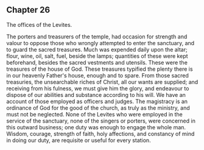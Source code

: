 ## Chapter 26

The offices of the Levites.

The porters and treasurers of the temple, had occasion for strength and valour to oppose those who wrongly attempted to enter the sanctuary, and to guard the sacred treasures. Much was expended daily upon the altar; flour, wine, oil, salt, fuel, beside the lamps; quantities of these were kept beforehand, besides the sacred vestments and utensils. These were the treasures of the house of God. These treasures typified the plenty there is in our heavenly Father's house, enough and to spare. From those sacred treasuries, the unsearchable riches of Christ, all our wants are supplied; and receiving from his fulness, we must give him the glory, and endeavour to dispose of our abilities and substance according to his will. We have an account of those employed as officers and judges. The magistracy is an ordinance of God for the good of the church, as truly as the ministry, and must not be neglected. None of the Levites who were employed in the service of the sanctuary, none of the singers or porters, were concerned in this outward business; one duty was enough to engage the whole man. Wisdom, courage, strength of faith, holy affections, and constancy of mind in doing our duty, are requisite or useful for every station.


